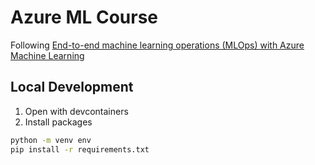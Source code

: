 # Azure ML Course

Following [End-to-end machine learning operations (MLOps) with Azure Machine Learning](https://learn.microsoft.com/en-us/training/paths/build-first-machine-operations-workflow/)

## Local Development

1. Open with devcontainers
2. Install packages

```bash
python -m venv env
pip install -r requirements.txt
```
